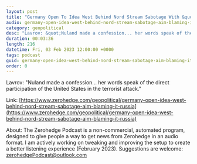 ```yaml
---
layout: post
title: "Germany Open To Idea West Behind Nord Stream Sabotage With &quot;Aim Of Blaming It On Russia&quot;"
audio: germany-open-idea-west-behind-nord-stream-sabotage-aim-blaming-it-russia-1
category: geopolitical
desc: "Lavrov: &quot;Nuland made a confession... her words speak of the direct participation of the United States in the terrorist attack.&quot;"
duration: 00:03:36
length: 216
datetime: Fri, 03 Feb 2023 12:00:00 +0000
tags: podcast
guid: germany-open-idea-west-behind-nord-stream-sabotage-aim-blaming-it-russia-0
order: 0
---
```

Lavrov: &quot;Nuland made a confession... her words speak of the direct participation of the United States in the terrorist attack.&quot;

Link: [https://www.zerohedge.com/geopolitical/germany-open-idea-west-behind-nord-stream-sabotage-aim-blaming-it-russia](https://www.zerohedge.com/geopolitical/germany-open-idea-west-behind-nord-stream-sabotage-aim-blaming-it-russia)

About: The Zerohedge Podcast is a non-commercial, automated program, designed to give people a way to get news from Zerohedge in an audio format.  I am actively working on tweaking and improving the setup to create a better listening experience (February 2023).  Suggestions are welcome: [zerohedgePodcast@outlook.com](mailto:zerohedgePodcast@outlook.com)